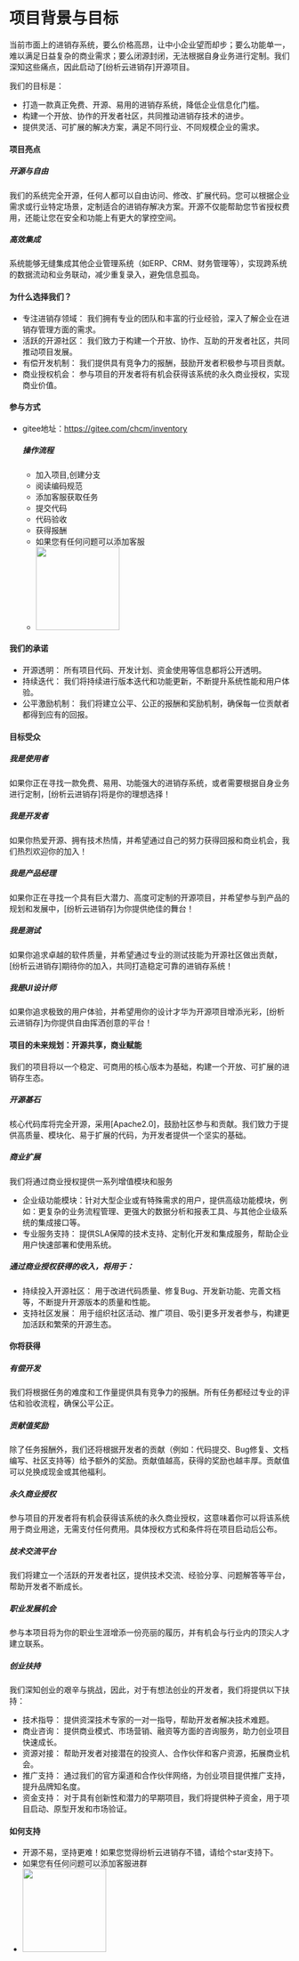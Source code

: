 # 项目背景与目标
当前市面上的进销存系统，要么价格高昂，让中小企业望而却步；要么功能单一，难以满足日益复杂的商业需求；要么闭源封闭，无法根据自身业务进行定制。我们深知这些痛点，因此启动了[纷析云进销存]开源项目。

我们的目标是：

- 打造一款真正免费、开源、易用的进销存系统，降低企业信息化门槛。
- 构建一个开放、协作的开发者社区，共同推动进销存技术的进步。
- 提供灵活、可扩展的解决方案，满足不同行业、不同规模企业的需求。

#### 项目亮点

  ##### 开源与自由
  我们的系统完全开源，任何人都可以自由访问、修改、扩展代码。您可以根据企业需求或行业特定场景，定制适合的进销存解决方案。开源不仅能帮助您节省授权费用，还能让您在安全和功能上有更大的掌控空间。

  ##### 高效集成
  系统能够无缝集成其他企业管理系统（如ERP、CRM、财务管理等），实现跨系统的数据流动和业务联动，减少重复录入，避免信息孤岛。

#### 为什么选择我们？
- 专注进销存领域： 我们拥有专业的团队和丰富的行业经验，深入了解企业在进销存管理方面的需求。
- 活跃的开源社区： 我们致力于构建一个开放、协作、互助的开发者社区，共同推动项目发展。
- 有偿开发机制： 我们提供具有竞争力的报酬，鼓励开发者积极参与项目贡献。
- 商业授权机会： 参与项目的开发者将有机会获得该系统的永久商业授权，实现商业价值。

#### 参与方式
- gitee地址：https://gitee.com/chcm/inventory

  ##### 操作流程
  - 加入项目,创建分支
  - 阅读编码规范
  - 添加客服获取任务
  - 提交代码
  - 代码验收
  - 获得报酬
  - 如果您有任何问题可以添加客服
  - <img src="https://f3.fenxi365.com/api/assets/logo/4d6614c2-4384-487f-ba73-d8a4439f2033.png" height="150px" width="150px"/>

#### 我们的承诺

- 开源透明： 所有项目代码、开发计划、资金使用等信息都将公开透明。
- 持续迭代： 我们将持续进行版本迭代和功能更新，不断提升系统性能和用户体验。
- 公平激励机制： 我们将建立公平、公正的报酬和奖励机制，确保每一位贡献者都得到应有的回报。

#### 目标受众

  ##### 我是使用者
  如果你正在寻找一款免费、易用、功能强大的进销存系统，或者需要根据自身业务进行定制，[纷析云进销存]将是你的理想选择！
  ##### 我是开发者
  如果你热爱开源、拥有技术热情，并希望通过自己的努力获得回报和商业机会，我们热烈欢迎你的加入！
  ##### 我是产品经理
  如果你正在寻找一个具有巨大潜力、高度可定制的开源项目，并希望参与到产品的规划和发展中，[纷析云进销存]为你提供绝佳的舞台！
  ##### 我是测试
  如果你追求卓越的软件质量，并希望通过专业的测试技能为开源社区做出贡献，[纷析云进销存]期待你的加入，共同打造稳定可靠的进销存系统！
  ##### 我是UI设计师
  如果你追求极致的用户体验，并希望用你的设计才华为开源项目增添光彩，[纷析云进销存]为你提供自由挥洒创意的平台！

#### 项目的未来规划：开源共享，商业赋能
我们的项目将以一个稳定、可商用的核心版本为基础，构建一个开放、可扩展的进销存生态。
  ##### 开源基石
  核心代码库将完全开源，采用[Apache2.0]，鼓励社区参与和贡献。我们致力于提供高质量、模块化、易于扩展的代码，为开发者提供一个坚实的基础。
  ##### 商业扩展
  我们将通过商业授权提供一系列增值模块和服务
  - 企业级功能模块：针对大型企业或有特殊需求的用户，提供高级功能模块，例如：更复杂的业务流程管理、更强大的数据分析和报表工具、与其他企业级系统的集成接口等。
  - 专业服务支持： 提供SLA保障的技术支持、定制化开发和集成服务，帮助企业用户快速部署和使用系统。

  ##### 通过商业授权获得的收入，将用于：
  - 持续投入开源社区： 用于改进代码质量、修复Bug、开发新功能、完善文档等，不断提升开源版本的质量和性能。
  - 支持社区发展： 用于组织社区活动、推广项目、吸引更多开发者参与，构建更加活跃和繁荣的开源生态。

#### 你将获得
  ##### 有偿开发
  我们将根据任务的难度和工作量提供具有竞争力的报酬。所有任务都经过专业的评估和验收流程，确保公平公正。
  ##### 贡献值奖励
  除了任务报酬外，我们还将根据开发者的贡献（例如：代码提交、Bug修复、文档编写、社区支持等）给予额外的奖励。贡献值越高，获得的奖励也越丰厚。贡献值可以兑换成现金或其他福利。
  ##### 永久商业授权
  参与项目的开发者将有机会获得该系统的永久商业授权，这意味着你可以将该系统用于商业用途，无需支付任何费用。具体授权方式和条件将在项目启动后公布。
  ##### 技术交流平台
  我们将建立一个活跃的开发者社区，提供技术交流、经验分享、问题解答等平台，帮助开发者不断成长。
  ##### 职业发展机会
  参与本项目将为你的职业生涯增添一份亮丽的履历，并有机会与行业内的顶尖人才建立联系。
  ##### 创业扶持
  我们深知创业的艰辛与挑战，因此，对于有想法创业的开发者，我们将提供以下扶持：
  - 技术指导： 提供资深技术专家的一对一指导，帮助开发者解决技术难题。
  - 商业咨询： 提供商业模式、市场营销、融资等方面的咨询服务，助力创业项目快速成长。
  - 资源对接： 帮助开发者对接潜在的投资人、合作伙伴和客户资源，拓展商业机会。
  - 推广支持： 通过我们的官方渠道和合作伙伴网络，为创业项目提供推广支持，提升品牌知名度。
  - 资金支持： 对于具有创新性和潜力的早期项目，我们将提供种子资金，用于项目启动、原型开发和市场验证。

#### 如何支持
- 开源不易，坚持更难！如果您觉得纷析云进销存不错，请给个star支持下。
- 如果您有任何问题可以添加客服进群
- <img src="https://f3.fenxi365.com/api/assets/logo/4d6614c2-4384-487f-ba73-d8a4439f2033.png" height="150px" width="150px"/>

